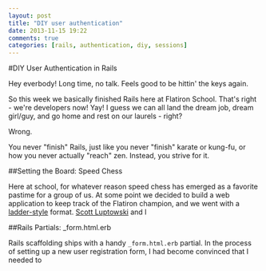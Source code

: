 ```yaml
---
layout: post
title: "DIY user authentication"
date: 2013-11-15 19:22
comments: true
categories: [rails, authentication, diy, sessions]
---
```

#DIY User Authentication in Rails

Hey everbody! Long time, no talk. Feels good to be hittin' the keys again. 

So this week we basically finished Rails here at Flatiron School. That's right - we're developers now! Yay! I guess we can all land the dream job, dream girl/guy, and go home and rest on our laurels - right? 

Wrong. 

You never "finish" Rails, just like you never "finish" karate or kung-fu, or how you never actually "reach" zen. Instead, you strive for it. 

##Setting the Board: Speed Chess

Here at school, for whatever reason speed chess has emerged as a favorite pastime for a group of us. At some point we decided to build a web application to keep track of the Flatiron champion, and we went with a [ladder-style](http://en.wikipedia.org/wiki/Ladder_tournament) format. [Scott Luptowski](https://www.twitter.com/scottluptowski) and I

##Rails Partials: _form.html.erb

Rails scaffolding ships with a handy ```_form.html.erb``` partial. In the process of setting up a new user registration form, I had become convinced that I needed to 